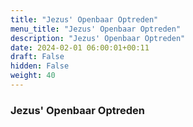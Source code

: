 ```yaml
---
title: "Jezus' Openbaar Optreden"
menu_title: "Jezus' Openbaar Optreden"
description: "Jezus' Openbaar Optreden"
date: 2024-02-01 06:00:01+00:11
draft: False
hidden: False
weight: 40
---
```

### Jezus' Openbaar Optreden
